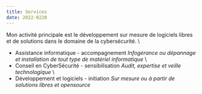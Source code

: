 ```yaml
---
title: Services
date: 2022-0220
---
```

Mon activité principale est le développement sur mesure de logiciels libres et de solutions dans le domaine de la cybersécurité.
\
- Assistance informatique - accompagnement
  *Infogérance ou dépannage et installation de tout type de matériel informatique*
\
- Conseil en CyberSécurité - sensibilisation
  *Audit, expertise et veille technologique*
\
- Développement et logiciels - initiation
  *Sur mesure ou à partir de solutions libres et opensource*

